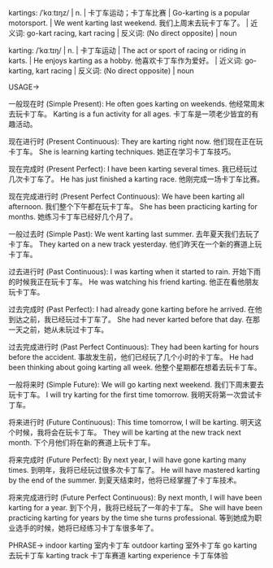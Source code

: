 kartings: /ˈkɑːtɪŋz/ | n. | 卡丁车运动；卡丁车比赛 | Go-karting is a popular motorsport.  |  We went karting last weekend. 我们上周末去玩卡丁车了。 | 近义词: go-kart racing, kart racing | 反义词:  (No direct opposite) | noun

karting: /ˈkɑːtɪŋ/ | n. | 卡丁车运动 | The act or sport of racing or riding in karts. | He enjoys karting as a hobby. 他喜欢卡丁车作为爱好。 | 近义词: go-karting, kart racing | 反义词: (No direct opposite) | noun


USAGE->

一般现在时 (Simple Present):
He often goes karting on weekends.  他经常周末去玩卡丁车。
Karting is a fun activity for all ages. 卡丁车是一项老少皆宜的有趣活动。

现在进行时 (Present Continuous):
They are karting right now. 他们现在正在玩卡丁车。
She is learning karting techniques. 她正在学习卡丁车技巧。

现在完成时 (Present Perfect):
I have been karting several times. 我已经玩过几次卡丁车了。
He has just finished a karting race. 他刚完成一场卡丁车比赛。

现在完成进行时 (Present Perfect Continuous):
We have been karting all afternoon. 我们整个下午都在玩卡丁车。
She has been practicing karting for months. 她练习卡丁车已经好几个月了。

一般过去时 (Simple Past):
We went karting last summer. 去年夏天我们去玩了卡丁车。
They karted on a new track yesterday. 他们昨天在一个新的赛道上玩卡丁车。

过去进行时 (Past Continuous):
I was karting when it started to rain. 开始下雨的时候我正在玩卡丁车。
He was watching his friend karting. 他正在看他朋友玩卡丁车。

过去完成时 (Past Perfect):
I had already gone karting before he arrived. 在他到达之前，我已经玩过卡丁车了。
She had never karted before that day. 在那一天之前，她从未玩过卡丁车。

过去完成进行时 (Past Perfect Continuous):
They had been karting for hours before the accident. 事故发生前，他们已经玩了几个小时的卡丁车。
He had been thinking about going karting all week. 他整个星期都在想着去玩卡丁车。

一般将来时 (Simple Future):
We will go karting next weekend. 我们下周末要去玩卡丁车。
I will try karting for the first time tomorrow. 我明天将第一次尝试卡丁车。

将来进行时 (Future Continuous):
This time tomorrow, I will be karting. 明天这个时候，我将会在玩卡丁车。
They will be karting at the new track next month. 下个月他们将在新的赛道上玩卡丁车。

将来完成时 (Future Perfect):
By next year, I will have gone karting many times. 到明年，我将已经玩过很多次卡丁车了。
He will have mastered karting by the end of the summer. 到夏天结束时，他将已经掌握了卡丁车技术。

将来完成进行时 (Future Perfect Continuous):
By next month, I will have been karting for a year. 到下个月，我将已经玩了一年的卡丁车。
She will have been practicing karting for years by the time she turns professional. 等到她成为职业选手的时候，她将已经练习卡丁车很多年了。


PHRASE->
indoor karting 室内卡丁车
outdoor karting 室外卡丁车
go karting 去玩卡丁车
karting track 卡丁车赛道
karting experience 卡丁车体验
